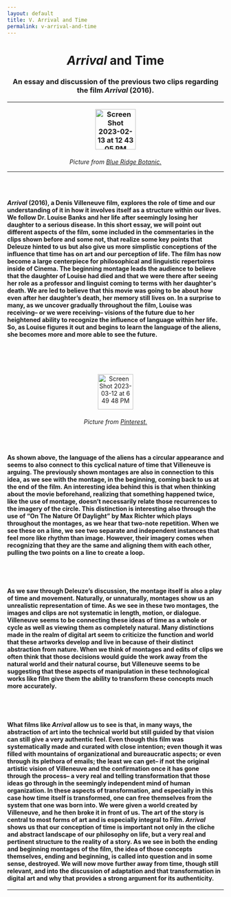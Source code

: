```yaml
---
layout: default
title: V. Arrival and Time
permalink: v-arrival-and-time
---
```

<!-- Add an essay or interpretive material below this line,
using HTML or markdown.  Do not modify this file above this line -->
<h1><center><i>Arrival</i> and Time</center>
<h3><center>An essay and discussion of the previous two clips regarding the film <i>Arrival</i> (2016).</center>
<hr>
<p style="text-align:center;"><img width="94" alt="Screen Shot 2023-02-13 at 12 43 05 PM" src="https://user-images.githubusercontent.com/122332459/218546393-026bd5f3-d5ee-441c-b625-48aa6642dcdb.png"></p>
<h6><center>Picture from <a href="https://www.blueridgebotanic.com/blog/florilegium">Blue Ridge Botanic.</a></center>
<hr>
<br>
<h4><i>Arrival</i> (2016), a Denis Villeneuve film, explores the role of time and our understanding of it in how it involves itself as a structure within our lives. We follow Dr. Louise Banks and her life after seemingly losing her daughter to a serious disease. In this short essay, we will point out different aspects of the film, some included in the commentaries in the clips shown before and some not, that realize some key points that Deleuze hinted to us but also give us more simplistic conceptions of the influence that time has on art and our perception of life. The film has now become a large centerpiece for philosophical and linguistic repertoires inside of Cinema. The beginning montage leads the audience to believe that the daughter of Louise had died and that we were there after seeing her role as a professor and linguist coming to terms with her daughter's death. We are led to believe that this movie was going to be about how even after her daughter’s death, her memory still lives on. In a surprise to many, as we uncover gradually throughout the film, Louise was receiving– or we were receiving– visions of the future due to her heightened ability to recognize the influence of language within her life. So, as Louise figures it out and begins to learn the language of the aliens, she becomes more and more able to see the future.</h4>
<br>
<br>
<br>
<p style="text-align:center;"><img width="82" alt="Screen Shot 2023-03-12 at 6 49 48 PM" src="https://user-images.githubusercontent.com/122332459/224581969-13c76853-e305-4e9a-b53e-9b2a3d31f5c1.png"></p>
  <h6><center>Picture from <a href="https://www.pinterest.com/pin/476959416790757876/">Pinterest.</a></center>
<br>
<br>
<h4>As shown above, the language of the aliens has a circular appearance and seems to also connect to this cyclical nature of time that Villeneuve is arguing. The previously shown montages are also in connection to this idea, as we see with the montage, in the beginning, coming back to us at the end of the film. An interesting idea behind this is that when thinking about the movie beforehand, realizing that something happened twice, like the use of montage, doesn’t necessarily relate those recurrences to the imagery of the circle. This distinction is interesting also through the use of “On The Nature Of Daylight” by Max Richter which plays throughout the montages, as we hear that two-note repetition. When we see these on a line, we see two separate and independent instances that feel more like rhythm than image. However, their imagery comes when recognizing that they are the same and aligning them with each other, pulling the two points on a line to create a loop.</h4>
<br>
<br>
<h4>As we saw through Deleuze’s discussion, the montage itself is also a play of time and movement. Naturally, or unnaturally, montages show us an unrealistic representation of time. As we see in these two montages, the images and clips are not systematic in length, motion, or dialogue. Villeneuve seems to be connecting these ideas of time as a whole or cycle as well as viewing them as completely natural. Many distinctions made in the realm of digital art seem to criticize the function and world that these artworks develop and live in because of their distinct abstraction from nature. When we think of montages and edits of clips we often think that those decisions would guide the work away from the natural world and their natural course, but Villeneuve seems to be suggesting that these aspects of manipulation in these technological works like film give them the ability to transform these concepts much more accurately.</h4>
<br>
<br>
<h4>What films like <i>Arrival</i> allow us to see is that, in many ways, the abstraction of art into the technical world but still guided by that vision can still give a very authentic feel. Even though this film was systematically made and curated with close intention; even though it was filled with mountains of organizational and bureaucratic aspects; or even through its plethora of emails; the least we can get– if not the original artistic vision of Villeneuve and the confirmation once it has gone through the process– a very real and telling transformation that those ideas go through in the seemingly independent mind of human organization. In these aspects of transformation, and especially in this case how time itself is transformed, one can free themselves from the system that one was born into. We were given a world created by Villeneuve, and he then broke it in front of us. The art of the story is central to most forms of art and is especially integral to Film. <i>Arrival</i> shows us that our conception of time is important not only in the cliche and abstract landscape of our philosophy on life, but a very real and pertinent structure to the reality of a story. As we see in both the ending and beginning montages of the film, the idea of those concepts themselves, ending and beginning, is called into question and in some sense, destroyed. We will now move further away from time, though still relevant, and into the discussion of adaptation and that transformation in digital art and why that provides a strong argument for its authenticity.</h4>
<hr>

